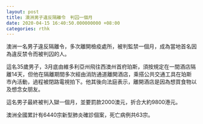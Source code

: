 ```yaml
---
layout: post
title: 澳洲男子違反隔離令　判囚一個月
date: 2020-04-15 16:40:50.000000000 +08:00
categories: rthk
---
```


澳洲一名男子違反隔離令，多次離開檢疫處所，被判監禁一個月，成為當地首名因為違反禁令而被判囚的人。

這名35歲男子，3月底由維多利亞州飛往西澳州首府珀斯，須按規定在一間酒店隔離14天，但他在隔離期間多次經由消防通道離開酒店，乘搭公共交通工具在珀斯市內活動，過程被閉路電視拍下。他其後向法庭表示，離開酒店是因為想買食物以及想念女朋友。

這名男子最終被判入獄一個月，並要罰款2000澳元，折合大約9800港元。

澳洲全國累計有6440宗新型肺炎確診個案，死亡病例共63宗。
